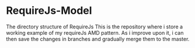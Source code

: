 # RequireJs-Model
The directory structure of RequireJs
This is the repository where i store a working example of my requireJs AMD pattern. As i improve upon it, i can then save the changes in branches and gradually merge them to the master.
